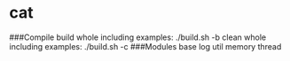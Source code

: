 cat
===
###Compile
build whole including examples: ./build.sh -b
clean whole including examples: ./build.sh -c
###Modules
base
log
util
memory
thread
